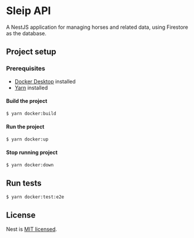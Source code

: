 # Sleip API

A NestJS application for managing horses and related data, using Firestore as the database.

## Project setup

### Prerequisites

- [Docker Desktop](https://www.docker.com/) installed
- [Yarn](https://yarnpkg.com/) installed

#### Build the project

```bash
$ yarn docker:build
```

#### Run the project

```bash
$ yarn docker:up
```

#### Stop running project

```bash
$ yarn docker:down
```

## Run tests

```bash
$ yarn docker:test:e2e
```

## License

Nest is [MIT licensed](https://github.com/nestjs/nest/blob/master/LICENSE).
